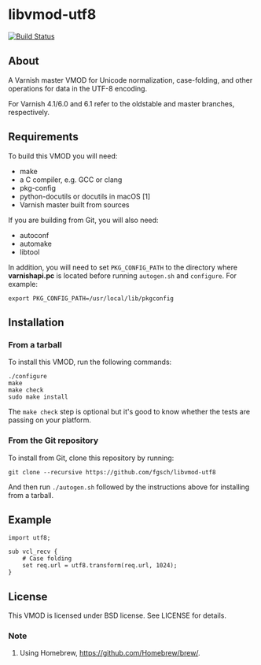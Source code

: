 libvmod-utf8
============

[![Build Status](https://travis-ci.org/fgsch/libvmod-utf8.svg?branch=devel)](https://travis-ci.org/fgsch/libvmod-utf8)

## About

A Varnish master VMOD for Unicode normalization, case-folding, and other
operations for data in the UTF-8 encoding.

For Varnish 4.1/6.0 and 6.1 refer to the oldstable and master
branches, respectively.

## Requirements

To build this VMOD you will need:

* make
* a C compiler, e.g. GCC or clang
* pkg-config
* python-docutils or docutils in macOS [1]
* Varnish master built from sources

If you are building from Git, you will also need:

* autoconf
* automake
* libtool

In addition, you will need to set `PKG_CONFIG_PATH` to the directory
where **varnishapi.pc** is located before running `autogen.sh` and
`configure`.  For example:

```
export PKG_CONFIG_PATH=/usr/local/lib/pkgconfig
```

## Installation

### From a tarball

To install this VMOD, run the following commands:

```
./configure
make
make check
sudo make install
```

The `make check` step is optional but it's good to know whether the
tests are passing on your platform.

### From the Git repository

To install from Git, clone this repository by running:

```
git clone --recursive https://github.com/fgsch/libvmod-utf8
```

And then run `./autogen.sh` followed by the instructions above for
installing from a tarball.

## Example

```
import utf8;

sub vcl_recv {
	# Case folding
	set req.url = utf8.transform(req.url, 1024);
}
```

## License

This VMOD is licensed under BSD license. See LICENSE for details.

### Note

1. Using Homebrew, https://github.com/Homebrew/brew/.
